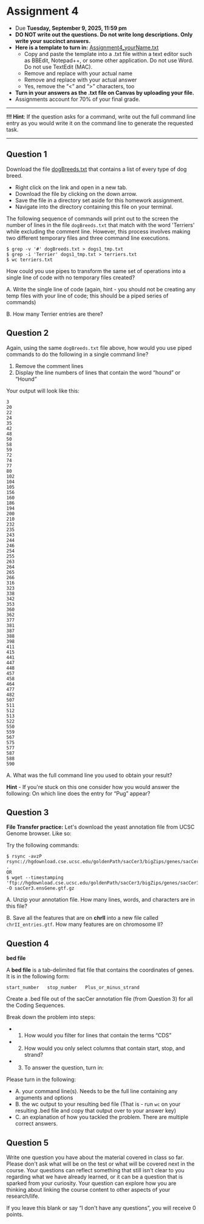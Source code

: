 # Assignment 4

- Due **Tuesday, September 9, 2025, 11:59 pm** 
- **DO NOT write out the questions. Do not write long descriptions. Only write your succinct answers.**
- **Here is a template to turn in:** [Assignment4_yourName.txt](https://github.com/jesshill/CSU-2025FA-DSCI-510-001_LINUX_as_a_computational_platform/blob/main/Home_Work/Assignment4_yourName.txt)
  - Copy and paste the template into a .txt file within a text editor such as BBEdit, Notepad++, or some other application. Do not use Word. Do not use TextEdit (MAC).
  - Remove <yourNameHere> and replace with your actual name
  - Remove <answerHere> and replace with your actual answer
  - Yes, remove the “<” and “>” characters, too
- **Turn in your answers as the .txt file on Canvas by uploading your file.**
- Assignments account for 70% of your final grade. 

---

**!!! Hint**: If the question asks for a command, write out the full command line entry as you would write it on the command line to generate the requested task.

---

## Question 1

Download the file [dogBreeds.txt](https://github.com/jesshill/CSU-2025FA-DSCI-510-001_LINUX_as_a_computational_platform/blob/main/Data/dogBreeds.txt) that contains a list of every type of dog breed.

- Right click on the link and open in a new tab.
- Download the file by clicking on the down arrow.
- Save the file in a directory set aside for this homework assignment.
- Navigate into the directory containing this file on your terminal.

The following sequence of commands will print out to the screen the number of lines in the file `dogBreeds.txt` that match with the word 'Terriers' while excluding the comment line. However, this process involves making two different temporary files and three command line executions.

```
$ grep -v '#' dogBreeds.txt > dogs1_tmp.txt
$ grep -i 'Terrier' dogs1_tmp.txt > terriers.txt
$ wc terriers.txt
```

How could you use pipes to transform the same set of operations into a single line of code with no temporary files created?

A. Write the single line of code (again, hint - you should not be creating any temp files with your line of code; this should be a piped series of commands)

B. How many Terrier entries are there?

## Question 2

Again, using the same `dogBreeds.txt` file above, how would you use piped commands to do the following in a single command line?

1. Remove the comment lines
2. Display the line numbers of lines that contain the word “hound” or “Hound”

Your output will look like this:

```
3
20
22
24
35
42
48
50
58
59
72
74
77
80
102
104
105
156
160
186
194
200
210
232
235
243
244
246
254
255
263
264
265
266
316
323
338
342
353
360
362
377
381
387
388
398
411
415
441
447
448
457
458
464
477
482
507
511
512
513
522
550
559
567
575
577
587
588
590
```

A. What was the full command line you used to obtain your result?

**Hint** - If you're stuck on this one consider how you would answer the following: On which line does the entry for “Pug” appear?

## Question 3

**File Transfer practice:** Let's download the yeast annotation file from UCSC Genome browser. Like so:

Try the following commands:

```
$ rsync -avzP rsync://hgdownload.cse.ucsc.edu/goldenPath/sacCer3/bigZips/genes/sacCer3.ensGene.gtf.gz .
OR
$ wget --timestamping 'ftp://hgdownload.cse.ucsc.edu/goldenPath/sacCer3/bigZips/genes/sacCer3.ensGene.gtf.gz' -O sacCer3.ensGene.gtf.gz
```

A. Unzip your annotation file. How many lines, words, and characters are in this file?

B. Save all the features that are on **chrII** into a new file called `chrII_entries.gtf`. How many features are on chromosome II?

## Question 4

**bed file**

A **bed file** is a tab-delimited flat file that contains the coordinates of genes. It is in the following form:

```
start_number   stop_number   Plus_or_minus_strand
```

Create a .bed file out of the sacCer annotation file (from Question 3) for all the Coding Sequences.

Break down the problem into steps:

- 1. How would you filter for lines that contain the terms “CDS”
- 2. How would you only select columns that contain start, stop, and strand?
- 3. To answer the question, turn in:

Please turn in the following:

- A. your command line(s). Needs to be the full line containing any arguments and options
- B. the wc output to your resulting bed file (That is - run `wc` on your resulting .bed file and copy that output over to your answer key)
- C. an explanation of how you tackled the problem. There are multiple correct answers.

## Question 5

Write one question you have about the material covered in class so far. Please don't ask what will be on the test or what will be covered next in the course. Your questions can reflect something that still isn't clear to you regarding what we have already learned, or it can be a question that is sparked from your curiosity. Your question can explore how you are thinking about linking the course content to other aspects of your research/life.

If you leave this blank or say “I don't have any questions”, you will receive 0 points.
